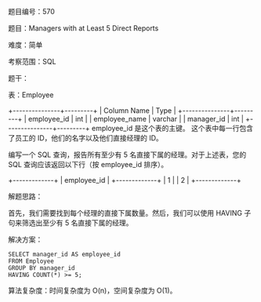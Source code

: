 题目编号：570

题目：Managers with at Least 5 Direct Reports

难度：简单

考察范围：SQL

题干：

表：Employee

+---------------+---------+
| Column Name   | Type    |
+---------------+---------+
| employee_id   | int     |
| employee_name | varchar |
| manager_id    | int     |
+---------------+---------+
employee_id 是这个表的主键。
这个表中每一行包含了员工的 ID，他们的名字以及他们直接经理的 ID。

编写一个 SQL 查询，报告所有至少有 5 名直接下属的经理。对于上述表，您的 SQL 查询应该返回以下行（按 employee_id 排序）。

+-------------+
| employee_id |
+-------------+
|           1 |
|           2 |
+-------------+

解题思路：

首先，我们需要找到每个经理的直接下属数量。然后，我们可以使用 HAVING 子句来筛选出至少有 5 名直接下属的经理。

解决方案：

```solidity
SELECT manager_id AS employee_id
FROM Employee
GROUP BY manager_id
HAVING COUNT(*) >= 5;
```

算法复杂度：时间复杂度为 O(n)，空间复杂度为 O(1)。